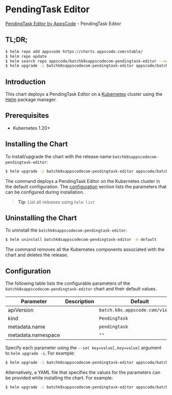 # PendingTask Editor

[PendingTask Editor by AppsCode](https://appscode.com) - PendingTask Editor

## TL;DR;

```bash
$ helm repo add appscode https://charts.appscode.com/stable/
$ helm repo update
$ helm search repo appscode/batchk8sappscodecom-pendingtask-editor --version=v0.21.0
$ helm upgrade -i batchk8sappscodecom-pendingtask-editor appscode/batchk8sappscodecom-pendingtask-editor -n default --create-namespace --version=v0.21.0
```

## Introduction

This chart deploys a PendingTask Editor on a [Kubernetes](http://kubernetes.io) cluster using the [Helm](https://helm.sh) package manager.

## Prerequisites

- Kubernetes 1.20+

## Installing the Chart

To install/upgrade the chart with the release name `batchk8sappscodecom-pendingtask-editor`:

```bash
$ helm upgrade -i batchk8sappscodecom-pendingtask-editor appscode/batchk8sappscodecom-pendingtask-editor -n default --create-namespace --version=v0.21.0
```

The command deploys a PendingTask Editor on the Kubernetes cluster in the default configuration. The [configuration](#configuration) section lists the parameters that can be configured during installation.

> **Tip**: List all releases using `helm list`

## Uninstalling the Chart

To uninstall the `batchk8sappscodecom-pendingtask-editor`:

```bash
$ helm uninstall batchk8sappscodecom-pendingtask-editor -n default
```

The command removes all the Kubernetes components associated with the chart and deletes the release.

## Configuration

The following table lists the configurable parameters of the `batchk8sappscodecom-pendingtask-editor` chart and their default values.

|     Parameter      | Description |                   Default                    |
|--------------------|-------------|----------------------------------------------|
| apiVersion         |             | <code>batch.k8s.appscode.com/v1alpha1</code> |
| kind               |             | <code>PendingTask</code>                     |
| metadata.name      |             | <code>pendingtask</code>                     |
| metadata.namespace |             | <code>""</code>                              |


Specify each parameter using the `--set key=value[,key=value]` argument to `helm upgrade -i`. For example:

```bash
$ helm upgrade -i batchk8sappscodecom-pendingtask-editor appscode/batchk8sappscodecom-pendingtask-editor -n default --create-namespace --version=v0.21.0 --set apiVersion=batch.k8s.appscode.com/v1alpha1
```

Alternatively, a YAML file that specifies the values for the parameters can be provided while
installing the chart. For example:

```bash
$ helm upgrade -i batchk8sappscodecom-pendingtask-editor appscode/batchk8sappscodecom-pendingtask-editor -n default --create-namespace --version=v0.21.0 --values values.yaml
```
